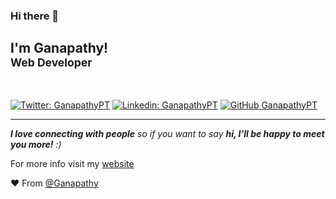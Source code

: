 ### Hi there 👋

<h2>
    I'm Ganapathy!<br />
    <small>Web Developer</small>
</h2>

<br />

[![Twitter: GanapathyPT](https://img.shields.io/twitter/follow/Ganapathy_pt?style=social)](https://twitter.com/Ganapathy_pt)
[![Linkedin: GanapathyPT](https://img.shields.io/badge/-GanapathyPT-blue?style=flat-square&logo=Linkedin&logoColor=white&link=https://www.linkedin.com/in/ganapathy-pt/)](https://www.linkedin.com/in/ganapathy-pt/)
[![GitHub GanapathyPT](https://img.shields.io/github/followers/GanapathyPT?label=follow&style=social)](https://github.com/GanapathyPT)

---

<em><b>I love connecting with people</b> so if you want to say <b>hi, I'll be happy to meet you more!</b> :)</em>

For more info visit my [website](https://ganapathypt.github.io)

❤️ From [@Ganapathy](https://github.com/GanapathyPT)
